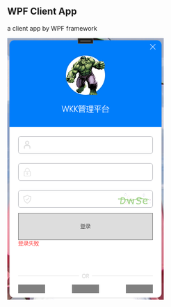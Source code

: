 ## WPF Client App

a client app by WPF framework

![image-20230303112508064](./pic/image-20230303112508064.png)

